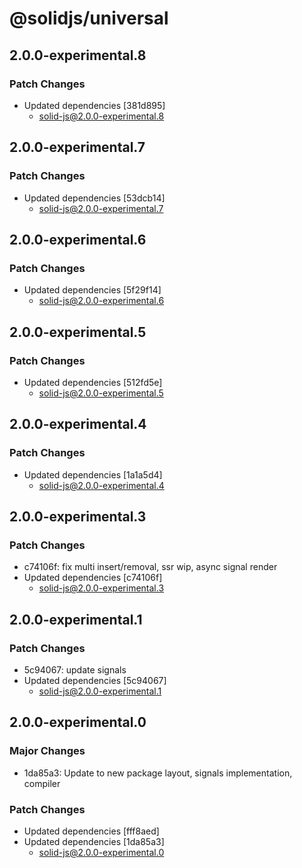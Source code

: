 # @solidjs/universal

## 2.0.0-experimental.8

### Patch Changes

- Updated dependencies [381d895]
  - solid-js@2.0.0-experimental.8

## 2.0.0-experimental.7

### Patch Changes

- Updated dependencies [53dcb14]
  - solid-js@2.0.0-experimental.7

## 2.0.0-experimental.6

### Patch Changes

- Updated dependencies [5f29f14]
  - solid-js@2.0.0-experimental.6

## 2.0.0-experimental.5

### Patch Changes

- Updated dependencies [512fd5e]
  - solid-js@2.0.0-experimental.5

## 2.0.0-experimental.4

### Patch Changes

- Updated dependencies [1a1a5d4]
  - solid-js@2.0.0-experimental.4

## 2.0.0-experimental.3

### Patch Changes

- c74106f: fix multi insert/removal, ssr wip, async signal render
- Updated dependencies [c74106f]
  - solid-js@2.0.0-experimental.3

## 2.0.0-experimental.1

### Patch Changes

- 5c94067: update signals
- Updated dependencies [5c94067]
  - solid-js@2.0.0-experimental.1

## 2.0.0-experimental.0

### Major Changes

- 1da85a3: Update to new package layout, signals implementation, compiler

### Patch Changes

- Updated dependencies [fff8aed]
- Updated dependencies [1da85a3]
  - solid-js@2.0.0-experimental.0
